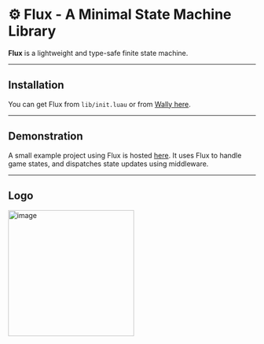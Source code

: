# ⚙️ Flux - A Minimal State Machine Library

**Flux** is a lightweight and type-safe finite state machine.

---

## Installation
You can get Flux from `lib/init.luau` or from [Wally here](https://wally.run/package/cosinewaves/flux).

---

## Demonstration
A small example project using Flux is hosted [here](https://github.com/cosinewaves/flux-demo/tree/main). It uses Flux to handle game states, and dispatches state updates using middleware.

---

## Logo
<img width="256" height="256" alt="image" src="https://github.com/user-attachments/assets/5e61e758-e0b5-4bc7-9d58-f7c46ce55451" />
